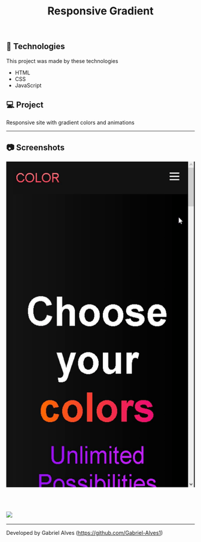 <h1 align="center">
Responsive Gradient  
</h1>
<br>

## 🚀 Technologies

This project was made by these technologies

- HTML
- CSS
- JavaScript

## 💻 Project

Responsive site with gradient colors and animations

---

## 📷 Screenshots 

![](assets/mobile.gif)

<br>
<br>

![](assets/full.gif)

---

Developed by Gabriel Alves (https://github.com/Gabriel-Alves1) 
